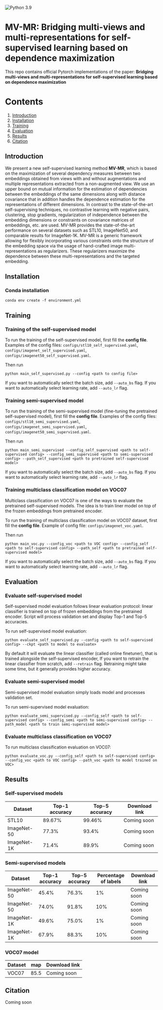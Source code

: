 ![Python 3.9](https://img.shields.io/badge/python-3.9-green.svg)

# MV-MR: Bridging multi-views and multi-representations for self-supervised learning based on dependence maximization

This repo contains official Pytorch implementations of the paper:
**Bridging multi-views and multi-representations for self-supervised learning based on dependence maximization**


# Contents
1. [Introduction](#introduction)
2. [Installation](#installation)
3. [Training](#training)
4. [Evaluation](#evaluation)
5. [Results](#results)
6. [Citation](#citation)

## Introduction

We present a new self-supervised learning method **MV-MR**, which is based on the maximization of several dependency
measures between two embeddings obtained from views with and without augmentations and multiple representations
extracted from a non-augmented view. We use an upper bound on mutual information for the estimation of dependencies
between the embeddings of the same dimensions along with distance covariance that in addition handles the dependence
estimation for the representations of different dimensions.
In contrast to the state-of-the-art self-supervising techniques, no contrastive learning with negative pairs, 
clustering, stop gradients, regularization of independence between the embedding dimensions or constraints on 
covariance matrices of embeddings, etc. are used.  MV-MR provides the state-of-the-art performance on several 
datasets such as STL10, ImageNet50, and comparable results for ImageNet-1K. MV-MR is a generic framework allowing 
for flexibly incorporating various constraints onto the structure of the embedding space via the usage of 
hand-crafted image multi-representations as regularizers. These regularizers maximize the dependence between these 
multi-representations and the targeted embedding.

## Installation

### Conda installation
```commandline
conda env create -f environment.yml
```

## Training

### Training of the self-supervised model

To run the training of the self-supervised model, first fill the **config file**. Examples of the config files: 
`configs/stl10_self_supervised.yaml`, `configs/imagenet_self_supervised.yaml`, `configs/imagenet50_self_supervised.yaml`.

Then run
```commandline
python main_self_supervised.py --config <path to config file>
```

If you want to automatically select the batch size, add `--auto_bs` flag. If you want to automatically select learning 
rate, add `--auto_lr` flag.

### Training semi-supervised model

To run the training of the semi-supervised model (fine-tuning the pretrained self-supervised model), first fill the 
**config file**. Examples of the config files: `configs/stl10_semi_supervised.yaml`, 
`configs/imagenet_semi_supervised.yaml`, `configs/imagenet50_semi_supervised.yaml`.

Then run
```commandline
python main_semi_supervised --config_self_supervised <path to self-supervised config> --config_semi_supervised <path to semi-supervised config> --path_self_supervised <path to pretrained self-supervised model>
```

If you want to automatically select the batch size, add `--auto_bs` flag. If you want to automatically select learning 
rate, add `--auto_lr` flag.

### Training multiclass classification model on VOC07

Multiclass classification on VOC07 is one of the ways to evaluate the pretrained self-supervised models. The idea is to 
train liner model on top of the frozen embeddings from pretrained encoder.

To run the training of multiclass classification model on VOC07 dataset, first fill the **config file**. Example of 
config file: `configs/imagenet_voc.yaml`.

Then run
```commandline
python main_voc.py --config_voc <path to VOC config> --config_self <path to self-supervised config> --path_self <path to pretrained self-supervised model>
```

If you want to automatically select the batch size, add `--auto_bs` flag. If you want to automatically select learning 
rate, add `--auto_lr` flag.

## Evaluation

### Evaluate self-supervised model
Self-supervised model evaluation follows linear evaluation protocol: linear classifier is trained on top of frozen 
embeddings from the pretrained encoder. Script will process validation set and display Top-1 and Top-5 accuracies.

To run self-supervised model evaluation:

```commandline
python evaluate_self_supervised.py --config <path to self-supervised config> --ckpt <path to model to evaluate>
```

By default it will evaluate the linear classifier (called online finetuner), that is trained alongside the self-supervised 
encoder, If you want to retrain the linear classifier from scratch, add `--retrain` flag. Retraining might take some 
time, but it generally provides higher accuracy. 

### Evaluate semi-supervised model
Semi-supervised model evaluation simply loads model and processes validation set.

To run semi-supervised model evaluation:

```commandline
python evaluate_semi_supervised.py --config_self <path to self-supervised config> --config_semi <path to semi-supervised config> --path_model <path to train semi-supervised model>
```

### Evaluate multiclass classification on VOC07

To run multiclass classification evaluation on VOC07:

```commandline
python evaluate_voc.py --config_self <path to self-supervised config> --config_voc <path to VOC config> --path_voc <path to model trained on VOC>
```

## Results

### Self-supervised models
| Dataset     | Top-1 accuracy | Top-5 accuracy | Download link |
|-------------|----------------|----------------|-------|
| STL10       | 89.67%         | 99.46%         | Coming soon |
| ImageNet-50 | 77.3%          | 93.4%          | Coming soon | 
| ImageNet-1K | 71.4%          | 89.9%          | Coming soon | 

 
### Semi-supervised models
| Dataset     | Top-1 accuracy | Top-5 accuracy | Percentage of labels | Download link |
|-------------|----------------|----------------|----------------------|--------------|
| ImageNet-50 | 45.4%          | 76.3%          | 1%                   |Coming soon    |
| ImageNet-50 | 74.0%          | 91.8%          | 10%                  |Coming soon    |
| ImageNet-1K | 49.6%          | 75.0%          | 1%                   |Coming soon    | 
| ImageNet-1K | 67.9%          | 88.3%          | 10%                  |Coming soon    | 

### VOC07 model
| Dataset | map  | Download link |
|---------|------|-------------|
| VOC07   | 85.5 | Coming soon   

## Citation
Coming soon